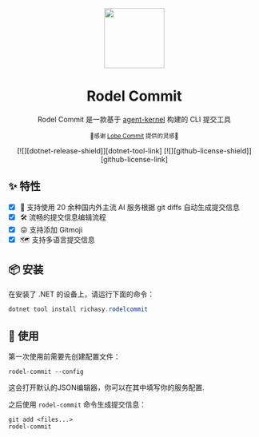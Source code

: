 <div align="center"><a name="readme-top"></a>
<img height="120" src="https://img.picui.cn/free/2025/02/24/67bc7e06c62b3.png">

<h1>Rodel Commit</h1>

Rodel Commit 是一款基于 [agent-kernel](https://github.com/Richasy/agent-kernel) 构建的 CLI 提交工具

<small>🩷感谢 [Lobe Commit](https://github.com/lobehub/lobe-cli-toolbox/packages/lobe-commit) 提供的灵感🩷</small>

[![][dotnet-release-shield]][dotnet-tool-link]
[![][github-license-shield]][github-license-link]

</div>

## ✨ 特性

- [x] 🤯 支持使用 20 余种国内外主流 AI 服务根据 git diffs 自动生成提交信息
- [x] 🛠️ 流畅的提交信息编辑流程
- [x] 😜 支持添加 Gitmoji
- [x] 🗺️ 支持多语言提交信息

## 📦 安装

在安装了 .NET 的设备上，请运行下面的命令：

```powershell
dotnet tool install richasy.rodelcommit
```

## 🤯 使用

第一次使用前需要先创建配置文件：

```shell
rodel-commit --config
```

这会打开默认的JSON编辑器，你可以在其中填写你的服务配置.

之后使用 `rodel-commit` 命令生成提交信息：

```shell
git add <files...>
rodel-commit
```